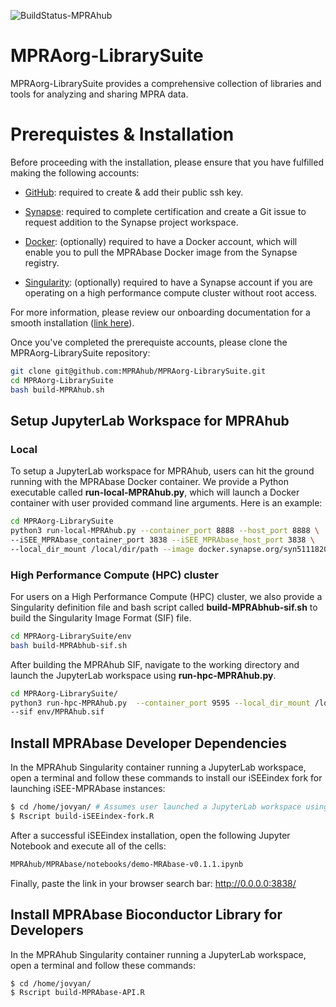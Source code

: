 ![BuildStatus-MPRAhub](https://github.com/MPRAhub/MPRAorg-LibrarySuite/actions/workflows/build-MPRAhub.yml/badge.svg?event=push)

# MPRAorg-LibrarySuite
MPRAorg-LibrarySuite provides a comprehensive collection of libraries and tools for analyzing and sharing MPRA data.

# Prerequistes & Installation

Before proceeding with the installation, please ensure that you have fulfilled making the following accounts:

* [GitHub](https://github.com/signup?ref_cta=Sign+up&ref_loc=header+logged+out&ref_page=%2F&source=header-home): required to create & add their public ssh key.

* [Synapse](https://www.synapse.org/): required to complete certification and create a Git issue to request addition to the Synapse project workspace.

* [Docker](https://www.docker.com/): (optionally) required to have a Docker account, which will enable you to pull the MPRAbase Docker image from the Synapse registry.

* [Singularity](https://cloud.sylabs.io/?_gl=1*zlt1gk*_ga*MTU1Mzg2OTQxNy4xNjg0MTkxMzM5*_ga_X710KLJKK6*MTY4NDE5MTMzOS4xLjEuMTY4NDE5MTM0Ni4wLjAuMA..&_ga=2.118074254.606116961.1684191339-1553869417.1684191339): (optionally) required to have a Synapse account if you are operating on a high performance compute cluster without root access.

For more information, please review our onboarding documentation for a smooth installation ([link here](https://docs.google.com/document/d/1d23PDeozSP36U-4aWNFhE1knIbZ2HUiWTan9AsKQ-KY/edit?usp=sharing)).

Once you've completed the prerequiste accounts, please clone the MPRAorg-LibrarySuite repository:

```bash
git clone git@github.com:MPRAhub/MPRAorg-LibrarySuite.git
cd MPRAorg-LibrarySuite
bash build-MPRAhub.sh
```

## Setup JupyterLab Workspace for MPRAhub
### Local

To setup a JupyterLab workspace for MPRAhub, users can hit the ground running with the MPRAbase Docker container. We provide a Python executable called **run-local-MPRAhub.py**, which will launch a Docker container with user provided command line arguments. Here is an example:

```bash
cd MPRAorg-LibrarySuite
python3 run-local-MPRAhub.py --container_port 8888 --host_port 8888 \
--iSEE_MPRAbase_container_port 3838 --iSEE_MPRAbase_host_port 3838 \
--local_dir_mount /local/dir/path --image docker.synapse.org/syn51118207/mprabase:arm64-v0.1.1
```

### High Performance Compute (HPC) cluster

For users on a High Performance Compute (HPC) cluster, we also provide a Singularity definition file and bash script called **build-MPRAbhub-sif.sh** to build the Singularity Image Format (SIF) file.

```bash
cd MPRAorg-LibrarySuite/env
bash build-MPRAbhub-sif.sh
```

After building the MPRAhub SIF, navigate to the working directory and launch the JupyterLab workspace using **run-hpc-MPRAhub.py**.

```bash
cd MPRAorg-LibrarySuite/
python3 run-hpc-MPRAhub.py  --container_port 9595 --local_dir_mount /local/dir/path \
--sif env/MPRAhub.sif
```

## Install MPRAbase Developer Dependencies

In the MPRAhub Singularity container running a JupyterLab workspace, open a terminal and follow these commands to install our iSEEindex fork for launching iSEE-MPRAbase instances:

```bash
$ cd /home/jovyan/ # Assumes user launched a JupyterLab workspace using the Singularity MPRAbase SIF
$ Rscript build-iSEEindex-fork.R
```

After a successful iSEEindex installation, open the following Jupyter Notebook and execute all of the cells: 

```bash
MPRAhub/MPRAbase/notebooks/demo-MRAbase-v0.1.1.ipynb 
```

Finally, paste the link in your browser search bar: http://0.0.0.0:3838/

## Install MPRAbase Bioconductor Library for Developers

In the MPRAhub Singularity container running a JupyterLab workspace, open a terminal and follow these commands:

```bash
$ cd /home/jovyan/
$ Rscript build-MPRAbase-API.R
```
